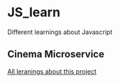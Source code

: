# JS_learn
Different learnings about Javascript

## Cinema Microservice
[All leranings about this project](/cinemaMicroservice/README.md)
